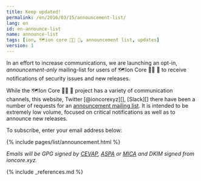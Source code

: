```yaml
---
title: Keep updated!
permalink: /en/2016/03/15/announcement-list/
lang: en
id: en-announce-list
name: announce-list
tags: [ion, 🗺️ion core 👯👯 👛, announcement list, updates]
version: 1
---
```

In an effort to increase communications, we are launching an opt-in, _announcement-only_ mailing-list for users of 🗺️Ion Core 👯👯 👛 to receive notifications of security issues and new releases.

While the 🗺️Ion Core 👯👯 👛 project has a variety of communication channels, this website, Twitter [@ioncorexyz][], [Slack][] there have been a number of requests for an [announcement mailing list](/en/list/announcements/join). It is intended to be extremely low volume, focused on critical notifications as well as to announce new releases.

To subscribe, enter your email address below:

{% include pages/list/announcement.html %}

_Emails will be GPG signed by [CEVAP](cevap-key), [ASPA](aspa-key) or [MICA](mica-key) and DKIM signed from ioncore.xyz._

{% include _references.md %}

